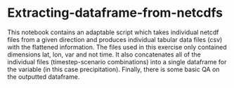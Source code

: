 # Extracting-dataframe-from-netcdfs
This notebook contains an adaptable script which takes individual netcdf files from a given direction and produces individual tabular data files (csv) with the flattened information.
The files used in this exercise only contained dimensions lat, lon, var and not time.
It also concatenates all of the individual files (timestep-scenario combinations) into a single dataframe for the variable (in this case precipitation).
Finally, there is some basic QA on the outputted dataframe.
